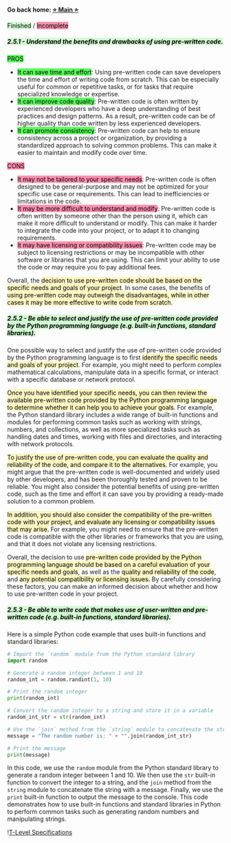 **Go back home: <a href="https://rockartist33.github.io/testing/">⭐ Main ⭐</a>**

<mark style="background: #BBFABBA6;">Finished</mark> / <mark style="background: #FF5582A6;">Incomplete</mark>


##### <mark style="background: #BBFABBA6;">2.5.1 - Understand the benefits and drawbacks of using pre-written code.</mark>

<mark style="background: #00FF01A6;">PROS</mark>

-   <mark style="background: #00FF01A6;">It can save time and effort</mark>: Using pre-written code can save developers the time and effort of writing code from scratch. This can be especially useful for common or repetitive tasks, or for tasks that require specialized knowledge or expertise.
-   <mark style="background: #00FF01A6;">It can improve code quality</mark>: Pre-written code is often written by experienced developers who have a deep understanding of best practices and design patterns. As a result, pre-written code can be of higher quality than code written by less experienced developers.
-   <mark style="background: #00FF01A6;">It can promote consistency</mark>: Pre-written code can help to ensure consistency across a project or organization, by providing a standardized approach to solving common problems. This can make it easier to maintain and modify code over time.

<mark style="background: #FF5582A6;">CONS</mark>

-   <mark style="background: #FF5582A6;">It may not be tailored to your specific needs</mark>: Pre-written code is often designed to be general-purpose and may not be optimized for your specific use case or requirements. This can lead to inefficiencies or limitations in the code.
-   <mark style="background: #FF5582A6;">It may be more difficult to understand and modify</mark>: Pre-written code is often written by someone other than the person using it, which can make it more difficult to understand or modify. This can make it harder to integrate the code into your project, or to adapt it to changing requirements.
-   <mark style="background: #FF5582A6;">It may have licensing or compatibility issues</mark>: Pre-written code may be subject to licensing restrictions or may be incompatible with other software or libraries that you are using. This can limit your ability to use the code or may require you to pay additional fees.

Overall, the <mark style="background: #FFF3A3A6;">decision to use pre-written code should be based on the specific needs and goals of your project</mark>. In some cases, the benefits of <mark style="background: #FFF3A3A6;">using pre-written code may outweigh the disadvantages, while in other cases it may be more effective to write code from scratch</mark>.

##### <mark style="background: #BBFABBA6;">2.5.2 - Be able to select and justify the use of pre-written code provided by the Python programming language (e.g. built-in functions, standard libraries).</mark>
One possible way to select and justify the use of pre-written code provided by the Python programming language is to first <mark style="background: #FFF3A3A6;">identify the specific needs and goals of your project</mark>. For example, you might need to perform complex mathematical calculations, manipulate data in a specific format, or interact with a specific database or network protocol.

<mark style="background: #FFF3A3A6;">Once you have identified your specific needs, you can then review the available pre-written code provided by the Python programming language to determine whether it can help you to achieve your goals</mark>. For example, the Python standard library includes a wide range of built-in functions and modules for performing common tasks such as working with strings, numbers, and collections, as well as more specialized tasks such as handling dates and times, working with files and directories, and interacting with network protocols.

<mark style="background: #FFF3A3A6;">To justify the use of pre-written code, you can evaluate the quality and reliability of the code, and compare it to the alternatives.</mark> For example, you might argue that the pre-written code is well-documented and widely used by other developers, and has been thoroughly tested and proven to be reliable. You might also consider the potential benefits of using pre-written code, such as the time and effort it can save you by providing a ready-made solution to a common problem.

<mark style="background: #FFF3A3A6;">In addition, you should also consider the compatibility of the pre-written code with your project, and evaluate any licensing or compatibility issues that may arise.</mark> For example, you might need to ensure that the pre-written code is compatible with the other libraries or frameworks that you are using, and that it does not violate any licensing restrictions.

Overall, the decision to use <mark style="background: #FFF3A3A6;">pre-written code provided by the Python programming language should be based on a careful evaluation of your specific needs and goals</mark>, as well as the <mark style="background: #FFF3A3A6;">quality and reliability of the code</mark>, and <mark style="background: #FFF3A3A6;">any potential compatibility or licensing issues.</mark> By carefully considering these factors, you can make an informed decision about whether and how to use pre-written code in your project.


##### <mark style="background: #BBFABBA6;">2.5.3 - Be able to write code that makes use of user-written and pre-written code (e.g. built-in functions, standard libraries).</mark>
Here is a simple Python code example that uses built-in functions and standard libraries:

```python
# Import the `random` module from the Python standard library
import random

# Generate a random integer between 1 and 10
random_int = random.randint(1, 10)

# Print the random integer
print(random_int)

# Convert the random integer to a string and store it in a variable
random_int_str = str(random_int)

# Use the `join` method from the `string` module to concatenate the string with a message
message = "The random number is: " + "".join(random_int_str)

# Print the message
print(message)
```

In this code, we use the ` random ` module from the Python standard library to generate a random integer between 1 and 10. We then use the ` str ` built-in function to convert the integer to a string, and the ` join ` method from the ` string ` module to concatenate the string with a message. Finally, we use the ` print ` built-in function to output the message to the console. This code demonstrates how to use built-in functions and standard libraries in Python to perform common tasks such as generating random numbers and manipulating strings.









!<a href="https://rockartist33.github.io/testing/content/Misc/pdf/t-level-spec-2020.pdf">T-Level Specifications</a>